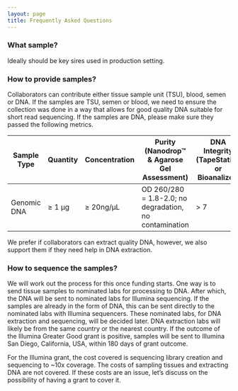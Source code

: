 ```yaml
---
layout: page
title: Frequently Asked Questions
---
```


### What sample? 
Ideally should be key sires used in production setting.

### How to provide samples? 

Collaborators can contribute either tissue sample unit (TSU), blood, semen or DNA. If the samples are TSU, semen or blood, we need to ensure the collection was done in a way that allows for good quality DNA suitable for short read sequencing. If the samples are DNA, please make sure they passed the following metrics.

| Sample Type |  Quantity  | Concentration | Purity (Nanodrop™ & Agarose Gel Assessment)            | DNA Integrity (TapeStation or Bioanalizer) |
|-------------|------------|---------------|--------------------------------------------------------|-----|
| Genomic DNA |     ≥ 1 μg | ≥ 20ng/μL     | OD 260/280 = 1.8-2.0; no degradation, no contamination | > 7 |


We prefer if collaborators can extract quality DNA, however, we also support them if they need help in DNA extraction.  

### How to sequence the samples?  

We will work out the process for this once funding starts. One way is to send tissue samples to nominated labs for processing to DNA. After which, the DNA will be sent to nominated labs for Illumina sequencing. If the samples are already in the form of DNA, this can be sent directly to the nominated labs with Illumina sequencers. These nominated labs, for DNA extraction and sequencing, will be decided later. DNA extraction labs will likely be from the same country or the nearest country. If the outcome of the Illumina Greater Good grant is positive, samples will be sent to Illumina San Diego, California, USA, within 180 days of grant outcome. 

For the Illumina grant, the cost covered is sequencing library creation and sequencing to ~10x coverage. The costs of sampling tissues and extracting DNA are not covered. If these costs are an issue, let’s discuss on the possibility of having a grant to cover it. 
